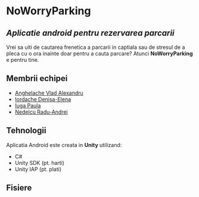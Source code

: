 # NoWorryParking 
## _Aplicatie android pentru rezervarea parcarii_

Vrei sa uiti de cautarea frenetica a parcarii in captiala sau de stresul de a pleca cu o ora inainte doar pentru a cauta parcare? Atunci **NoWorryParking** e pentru tine.

## Membrii echipei
* [Anghelache Vlad Alexandru]()
* [Iordache Denisa-Elena]()
* [Iuga Paula]()
* [Nedelcu Radu-Andrei]()

## Tehnologii
Aplicatia Android este creata in **Unity** utilizand:
* C#
* Unity SDK (pt. harti)
* Unity IAP (pt. plati)


## Fisiere

